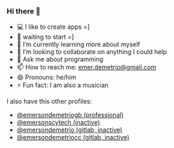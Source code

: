 ### Hi there 👋

- 💻  I like to create apps =]
- 🔭  waiting to start =]
- 🌱  I’m currently learning more about myself
- 👯  I’m looking to collaborate on anything I could help
- 💬  Ask me about programming
- 📫  How to reach me: emer.demetrio@gmail.com
- 😄  Pronouns: he/him
- ⚡  Fun fact: I am also a musician 

I also have this other profiles: 

- [@emersondemetriogb (professional)](https://github.com/emersondemetriogb)
- [@emersonscytech (inactive) ](https://github.com/emersonscytech)
- [@emersondemetrio (gitlab, inactive)](https://gitlab.com/emersondemetrio)
- [@emersondemetriocc (gitlab, inactive)](https://gitlab.com/emersondemetriocc)
